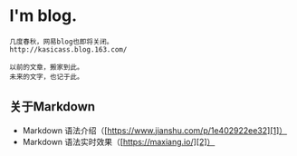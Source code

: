 # I'm blog.

```
几度春秋，网易blog也即将关闭。
http://kasicass.blog.163.com/

以前的文章，搬家到此。
未来的文字，也记于此。
```

## 关于Markdown

 * Markdown 语法介绍（[https://www.jianshu.com/p/1e402922ee32][1]）
 * Markdown 语法实时效果（[https://maxiang.io/][2]）


[1]: https://www.jianshu.com/p/1e402922ee32
[2]: https://maxiang.io/